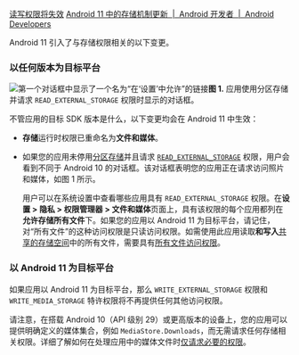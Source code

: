 []()
[读写权限将失效]()
[Android 11 中的存储机制更新  |  Android 开发者  |  Android Developers](https://developer.android.com/about/versions/11/privacy/storage?hl=zh-cn#media-direct-file-native)





Android 11 引入了与存储权限相关的以下变更。

### 以任何版本为目标平台

![第一个对话框中显示了一个名为“在‘设置’中允许”的链接](https://developer.android.com/static/about/versions/11/images/request-external-storage.svg?hl=zh-cn&dcb_=0.729181084546995)**图 1.** 应用使用分区存储并请求 `READ_EXTERNAL_STORAGE` 权限时显示的对话框。

不管应用的目标 SDK 版本是什么，以下变更均会在 Android 11 中生效：

- **存储**运行时权限已重命名为**文件和媒体**。

- 如果您的应用未停用[分区存储](https://developer.android.com/training/data-storage?hl=zh-cn#scoped-storage)并且请求 [`READ_EXTERNAL_STORAGE`](https://developer.android.com/reference/android/Manifest.permission?hl=zh-cn#READ_EXTERNAL_STORAGE) 权限，用户会看到不同于 Android 10 的对话框。该对话框表明您的应用正在请求访问照片和媒体，如图 1 所示。

  用户可以在系统设置中查看哪些应用具有 `READ_EXTERNAL_STORAGE` 权限。在**设置 > 隐私 > 权限管理器 > 文件和媒体**页面上，具有该权限的每个应用都列在**允许存储所有文件**下。如果您的应用以 Android 11 为目标平台，请记住，对“所有文件”的这种访问权限是只读访问权限。如需使用此应用读取**和写入**[共享的存储空间](https://developer.android.com/training/data-storage/shared?hl=zh-cn)中的所有文件，需要具有[所有文件访问权限](https://developer.android.com/about/versions/11/privacy/storage?hl=zh-cn#all-files-access)。





### 以 Android 11 为目标平台

如果应用以 Android 11 为目标平台，那么 `WRITE_EXTERNAL_STORAGE` 权限和 `WRITE_MEDIA_STORAGE` 特许权限将不再提供任何其他访问权限。

请注意，在搭载 Android 10（API 级别 29）或更高版本的设备上，您的应用可以提供明确定义的媒体集合，例如 `MediaStore.Downloads`，而无需请求任何存储相关权限。详细了解如何在处理应用中的媒体文件时[仅请求必要的权限](https://developer.android.com/training/data-storage/shared/media?hl=zh-cn#request-permissions)。

